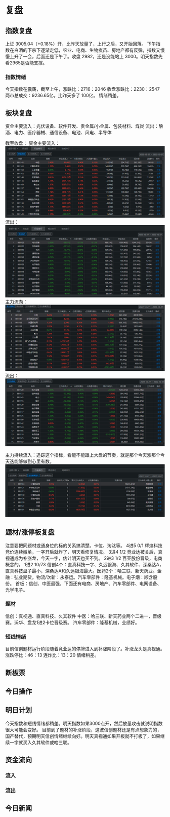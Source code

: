 # 复盘
## 指数复盘
上证 3005.04（+0.18%）开，比昨天放量了，上行之后，又开始回落。
下午指数在白酒的下杀下逐渐走低，农业、电商、生物疫苗、房地产都有反弹，指数又慢慢上升了一会，后面还是下午了。收盘 2982，还是没能站上 3000。明天指数先看2965是否能支撑。
### 指数情绪
今天指数在震荡，截至上午，涨跌比：2716：2046
收盘涨跌比：2230：2547
两市总成交：9236.65亿。比昨天多了 100亿。
情绪稍差。
## 板块复盘
资金主要流入：光伏设备、软件开发、贵金属/小金属、包装材料、煤炭
流出：酿酒、电力、医疗器械、通信设备、电池、风电、半导体

截至收盘：
资金主要流入：
![](images/Pasted%20image%2020221027175047.png)
流出：
![](images/Pasted%20image%2020221027175107.png)
主力流向：
![](images/Pasted%20image%2020221027175212.png)
流出：
![](images/Pasted%20image%2020221027175228.png)

主力持续流入：追踪这个指标，看能不能跟上大盘的节奏，就是那个今天涨那个今天迭能够做到心里有数。
![](images/Pasted%20image%2020221027174933.png)

## 题材/涨停板复盘
注意要把同题材或通身位的标的关系搞清楚。卡位、淘汰等。
4进5  0/1  辉煌科技竞价连续撤单，一字开后就炸了，明天看修复情况。
3进4  1/2  竞业达被关后，真视通成为补涨龙，今天一字，估计明天也买不到。
2进3  1/2   百亚股份晋级，电商概念的。
1进2  10/73  信创4个：直真科技一字、久远银海、久其软件、深桑达A，直真科技盘子最小，深桑达A和久远银海最大。医药2个：哈三联、新天药业。金融：弘业期货。物流/次新：永泰运。汽车零部件：隆基机械。电子烟：顺含股份。
首板：信创、中医最强，下面还有电商、房地产、汽车零部件、电网设备、光学电子。

### 题材
信创：真视通、直真科技、久其软件
中医：哈三联、新天药业两个二进一，晋级赛。沃华、盘龙1进2卡位晋级赛。
汽车零部件：隆基机械，业绩好。
### 短线情绪
目前信创题材运行阶段随着竞业达的停牌进入到补涨阶段了。补涨龙头是真视通。
涨跌停比：46：13
连炸比：13：20
情绪稍差。
## 断板票


## 今日操作


## 明日计划
今天指数和短线情绪都稍差。明天指数如果3000点开，然后放量攻击就说明指数很大可能会变好。
目前到了题材的补涨阶段，这波信创题材还是有点想象力的，国产替代，预期明天信创情绪继续向好。明天真视通如果开板就不打板了，如果继续一字就买入久其软件或哈三联。

## 资金流向
### 流入

### 流出

## 今日新闻

